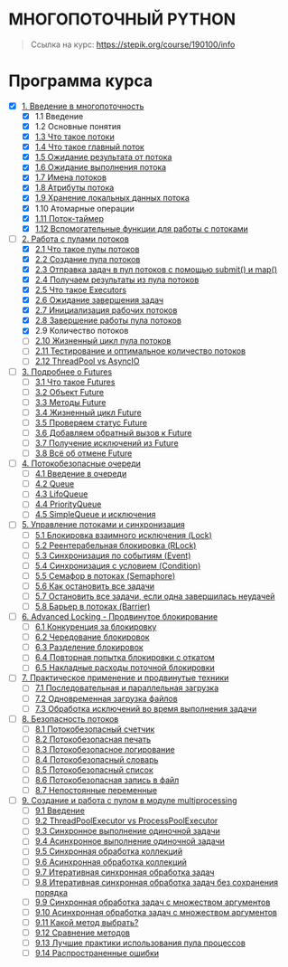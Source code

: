 # МНОГОПОТОЧНЫЙ PYTHON
> Ссылка на курс: https://stepik.org/course/190100/info


# Программа курса
- [x] [1. Введение в многопоточность](https://github.com/tskdvraz0r/education/tree/main/stepik/pavel_khoshev/01_course_multithreading_python/module/module_01)
    - [x] 1.1 Введение
    - [x] 1.2 Основные понятия
    - [x] [1.3 Что такое потоки](https://github.com/tskdvraz0r/education/tree/main/stepik/pavel_khoshev/01_course_multithreading_python/module/module_01/lesson_03)
    - [x] [1.4 Что такое главный поток](https://github.com/tskdvraz0r/education/tree/main/stepik/pavel_khoshev/01_course_multithreading_python/module/module_01/lesson_04)
    - [x] [1.5 Ожидание результата от потока](https://github.com/tskdvraz0r/education/tree/main/stepik/pavel_khoshev/01_course_multithreading_python/module/module_01/lesson_05)
    - [x] [1.6 Ожидание выполнения потока](https://github.com/tskdvraz0r/education/tree/main/stepik/pavel_khoshev/01_course_multithreading_python/module/module_01/lesson_06)
    - [x] [1.7 Имена потоков](https://github.com/tskdvraz0r/education/tree/main/stepik/pavel_khoshev/01_course_multithreading_python/module/module_01/lesson_07)
    - [x] [1.8 Атрибуты потока](https://github.com/tskdvraz0r/education/tree/main/stepik/pavel_khoshev/01_course_multithreading_python/module/module_01/lesson_08)
    - [x] [1.9 Хранение локальных данных потока](https://github.com/tskdvraz0r/education/tree/main/stepik/pavel_khoshev/01_course_multithreading_python/module/module_01/lesson_09)
    - [x] 1.10 Атомарные операции
    - [x] [1.11 Поток-таймер](https://github.com/tskdvraz0r/education/tree/main/stepik/pavel_khoshev/01_course_multithreading_python/module/module_01/lesson_11)
    - [x] [1.12 Вспомогательные функции для работы с потоками](https://github.com/tskdvraz0r/education/tree/main/stepik/pavel_khoshev/01_course_multithreading_python/module/module_01/lesson_12)

- [ ] [2. Работа с пулами потоков](https://github.com/tskdvraz0r/education/tree/main/stepik/pavel_khoshev/01_course_multithreading_python/module/module_02)
    - [x] [2.1 Что такое пулы потоков](https://github.com/tskdvraz0r/education/tree/main/stepik/pavel_khoshev/01_course_multithreading_python/module/module_02/lesson_01)
    - [x] [2.2 Создание пула потоков](https://github.com/tskdvraz0r/education/tree/main/stepik/pavel_khoshev/01_course_multithreading_python/module/module_02/lesson_02)
    - [x] [2.3 Отправка задач в пул потоков с помощью submit() и map()](https://github.com/tskdvraz0r/education/tree/main/stepik/pavel_khoshev/01_course_multithreading_python/module/module_02/lesson_03)
    - [x] [2.4 Получаем результаты из пула потоков](https://github.com/tskdvraz0r/education/tree/main/stepik/pavel_khoshev/01_course_multithreading_python/module/module_02/lesson_04)
    - [x] [2.5 Что такое Executors](https://github.com/tskdvraz0r/education/tree/main/stepik/pavel_khoshev/01_course_multithreading_python/module/module_02/lesson_05)
    - [x] [2.6 Ожидание завершения задач](https://github.com/tskdvraz0r/education/tree/main/stepik/pavel_khoshev/01_course_multithreading_python/module/module_02/lesson_06)
    - [x] [2.7 Инициализация рабочих потоков](https://github.com/tskdvraz0r/education/tree/main/stepik/pavel_khoshev/01_course_multithreading_python/module/module_02/lesson_07)
    - [x] [2.8 Завершение работы пула потоков](https://github.com/tskdvraz0r/education/tree/main/stepik/pavel_khoshev/01_course_multithreading_python/module/module_02/lesson_08)
    - [x] 2.9 Количество потоков
    - [ ] [2.10 Жизненный цикл пула потоков](https://github.com/tskdvraz0r/education/tree/main/stepik/pavel_khoshev/01_course_multithreading_python/module/module_02/lesson_10)
    - [ ] [2.11 Тестирование и оптимальное количество потоков](https://github.com/tskdvraz0r/education/tree/main/stepik/pavel_khoshev/01_course_multithreading_python/module/module_02/lesson_11)
    - [ ] [2.12 ThreadPool vs AsyncIO](https://github.com/tskdvraz0r/education/tree/main/stepik/pavel_khoshev/01_course_multithreading_python/module/module_02/lesson_12)

- [ ] [3. Подробнее о Futures](https://github.com/tskdvraz0r/education/tree/main/stepik/pavel_khoshev/01_course_multithreading_python/module/module_03)
    - [ ] [3.1 Что такое Futures](https://github.com/tskdvraz0r/education/tree/main/stepik/pavel_khoshev/01_course_multithreading_python/module/module_03/lesson_01)
    - [ ] [3.2 Объект Future](https://github.com/tskdvraz0r/education/tree/main/stepik/pavel_khoshev/01_course_multithreading_python/module/module_03/lesson_02)
    - [ ] [3.3 Методы Future](https://github.com/tskdvraz0r/education/tree/main/stepik/pavel_khoshev/01_course_multithreading_python/module/module_03/lesson_03)
    - [ ] [3.4 Жизненный цикл Future](https://github.com/tskdvraz0r/education/tree/main/stepik/pavel_khoshev/01_course_multithreading_python/module/module_03/lesson_04)
    - [ ] [3.5 Проверяем статус Future](https://github.com/tskdvraz0r/education/tree/main/stepik/pavel_khoshev/01_course_multithreading_python/module/module_03/lesson_05)
    - [ ] [3.6 Добавляем обратный вызов к Future](https://github.com/tskdvraz0r/education/tree/main/stepik/pavel_khoshev/01_course_multithreading_python/module/module_03/lesson_06)
    - [ ] [3.7 Получение исключений из Future](https://github.com/tskdvraz0r/education/tree/main/stepik/pavel_khoshev/01_course_multithreading_python/module/module_03/lesson_07)
    - [ ] [3.8 Всё об отмене Future](https://github.com/tskdvraz0r/education/tree/main/stepik/pavel_khoshev/01_course_multithreading_python/module/module_03/lesson_08)

- [ ] [4. Потокобезопасные очереди](https://github.com/tskdvraz0r/education/tree/main/stepik/pavel_khoshev/01_course_multithreading_python/module/module_04)
    - [ ] [4.1 Введение в очереди](https://github.com/tskdvraz0r/education/tree/main/stepik/pavel_khoshev/01_course_multithreading_python/module/module_04/lesson_01)
    - [ ] [4.2 Queue](https://github.com/tskdvraz0r/education/tree/main/stepik/pavel_khoshev/01_course_multithreading_python/module/module_04/lesson_02)
    - [ ] [4.3 LifoQueue](https://github.com/tskdvraz0r/education/tree/main/stepik/pavel_khoshev/01_course_multithreading_python/module/module_04/lesson_03)
    - [ ] [4.4 PriorityQueue](https://github.com/tskdvraz0r/education/tree/main/stepik/pavel_khoshev/01_course_multithreading_python/module/module_04/lesson_04)
    - [ ] [4.5 SimpleQueue и исключения](https://github.com/tskdvraz0r/education/tree/main/stepik/pavel_khoshev/01_course_multithreading_python/module/module_04/lesson_05)

- [ ] [5. Управление потоками и синхронизация](https://github.com/tskdvraz0r/education/tree/main/stepik/pavel_khoshev/01_course_multithreading_python/module/module_05)
    - [ ] [5.1 Блокировка взаимного исключения (Lock)](https://github.com/tskdvraz0r/education/tree/main/stepik/pavel_khoshev/01_course_multithreading_python/module/module_05/lesson_01)
    - [ ] [5.2 Реентерабельная блокировка (RLock)](https://github.com/tskdvraz0r/education/tree/main/stepik/pavel_khoshev/01_course_multithreading_python/module/module_05/lesson_02)
    - [ ] [5.3 Синхронизация по событиям (Event)](https://github.com/tskdvraz0r/education/tree/main/stepik/pavel_khoshev/01_course_multithreading_python/module/module_05/lesson_03)
    - [ ] [5.4 Синхронизация с условием (Condition)](https://github.com/tskdvraz0r/education/tree/main/stepik/pavel_khoshev/01_course_multithreading_python/module/module_05/lesson_04)
    - [ ] [5.5 Семафор в потоках (Semaphore)](https://github.com/tskdvraz0r/education/tree/main/stepik/pavel_khoshev/01_course_multithreading_python/module/module_05/lesson_05)
    - [ ] [5.6 Как остановить все задачи](https://github.com/tskdvraz0r/education/tree/main/stepik/pavel_khoshev/01_course_multithreading_python/module/module_05/lesson_06)
    - [ ] [5.7 Остановить все задачи, если одна завершилась неудачей](https://github.com/tskdvraz0r/education/tree/main/stepik/pavel_khoshev/01_course_multithreading_python/module/module_05/lesson_07)
    - [ ] [5.8 Барьер в потоках (Barrier)](https://github.com/tskdvraz0r/education/tree/main/stepik/pavel_khoshev/01_course_multithreading_python/module/module_05/lesson_08)

- [ ] [6. Advanced Locking - Продвинутое блокирование](https://github.com/tskdvraz0r/education/tree/main/stepik/pavel_khoshev/01_course_multithreading_python/module/module_06)
    - [ ] [6.1 Конкуренция за блокировку](https://github.com/tskdvraz0r/education/tree/main/stepik/pavel_khoshev/01_course_multithreading_python/module/module_06/lesson_01)
    - [ ] [6.2 Чередование блокировок](https://github.com/tskdvraz0r/education/tree/main/stepik/pavel_khoshev/01_course_multithreading_python/module/module_06/lesson_02)
    - [ ] [6.3 Разделение блокировок](https://github.com/tskdvraz0r/education/tree/main/stepik/pavel_khoshev/01_course_multithreading_python/module/module_06/lesson_03)
    - [ ] [6.4 Повторная попытка блокировки с откатом](https://github.com/tskdvraz0r/education/tree/main/stepik/pavel_khoshev/01_course_multithreading_python/module/module_06/lesson_04)
    - [ ] [6.5 Накладные расходы поточной блокировки](https://github.com/tskdvraz0r/education/tree/main/stepik/pavel_khoshev/01_course_multithreading_python/module/module_06/lesson_05)

- [ ] [7. Практическое применение и продвинутые техники](https://github.com/tskdvraz0r/education/tree/main/stepik/pavel_khoshev/01_course_multithreading_python/module/module_07)
    - [ ] [7.1 Последовательная и параллельная загрузка](https://github.com/tskdvraz0r/education/tree/main/stepik/pavel_khoshev/01_course_multithreading_python/module/module_07/lesson_01)
    - [ ] [7.2 Одновременная загрузка файлов](https://github.com/tskdvraz0r/education/tree/main/stepik/pavel_khoshev/01_course_multithreading_python/module/module_07/lesson_02)
    - [ ] [7.3 Обработка исключений во время выполнения задачи](https://github.com/tskdvraz0r/education/tree/main/stepik/pavel_khoshev/01_course_multithreading_python/module/module_07/lesson_03)

- [ ] [8. Безопасность потоков](https://github.com/tskdvraz0r/education/tree/main/stepik/pavel_khoshev/01_course_multithreading_python/module/module_08)
    - [ ] [8.1 Потокобезопасный счетчик](https://github.com/tskdvraz0r/education/tree/main/stepik/pavel_khoshev/01_course_multithreading_python/module/module_08/lesson_01)
    - [ ] [8.2 Потокобезопасная печать](https://github.com/tskdvraz0r/education/tree/main/stepik/pavel_khoshev/01_course_multithreading_python/module/module_08/lesson_02)
    - [ ] [8.3 Потокобезопасное логирование](https://github.com/tskdvraz0r/education/tree/main/stepik/pavel_khoshev/01_course_multithreading_python/module/module_08/lesson_03)
    - [ ] [8.4 Потокобезопасный словарь](https://github.com/tskdvraz0r/education/tree/main/stepik/pavel_khoshev/01_course_multithreading_python/module/module_08/lesson_04)
    - [ ] [8.5 Потокобезопасный список](https://github.com/tskdvraz0r/education/tree/main/stepik/pavel_khoshev/01_course_multithreading_python/module/module_08/lesson_05)
    - [ ] [8.6 Потокобезопасная запись в файл](https://github.com/tskdvraz0r/education/tree/main/stepik/pavel_khoshev/01_course_multithreading_python/module/module_08/lesson_06)
    - [ ] [8.7 Непостоянные переменные](https://github.com/tskdvraz0r/education/tree/main/stepik/pavel_khoshev/01_course_multithreading_python/module/module_08/lesson_07)

- [ ] [9. Создание и работа с пулом в модуле multiprocessing](https://github.com/tskdvraz0r/education/tree/main/stepik/pavel_khoshev/01_course_multithreading_python/module/module_09)
    - [ ] [9.1 Введение](https://github.com/tskdvraz0r/education/tree/main/stepik/pavel_khoshev/01_course_multithreading_python/module/module_09/lesson_01)
    - [ ] [9.2 ThreadPoolExecutor vs ProcessPoolExecutor](https://github.com/tskdvraz0r/education/tree/main/stepik/pavel_khoshev/01_course_multithreading_python/module/module_09/lesson_02)
    - [ ] [9.3 Синхронное выполнение одиночной задачи](https://github.com/tskdvraz0r/education/tree/main/stepik/pavel_khoshev/01_course_multithreading_python/module/module_09/lesson_03)
    - [ ] [9.4 Асинхронное выполнение одиночной задачи](https://github.com/tskdvraz0r/education/tree/main/stepik/pavel_khoshev/01_course_multithreading_python/module/module_09/lesson_04)
    - [ ] [9.5 Синхронная обработка коллекций](https://github.com/tskdvraz0r/education/tree/main/stepik/pavel_khoshev/01_course_multithreading_python/module/module_09/lesson_05)
    - [ ] [9.6 Асинхронная обработка коллекций](https://github.com/tskdvraz0r/education/tree/main/stepik/pavel_khoshev/01_course_multithreading_python/module/module_09/lesson_06)
    - [ ] [9.7 Итеративная синхронная обработка задач](https://github.com/tskdvraz0r/education/tree/main/stepik/pavel_khoshev/01_course_multithreading_python/module/module_09/lesson_07)
    - [ ] [9.8 Итеративная синхронная обработка задач без сохранения порядка](https://github.com/tskdvraz0r/education/tree/main/stepik/pavel_khoshev/01_course_multithreading_python/module/module_09/lesson_08)
    - [ ] [9.9 Синхронная обработка задач с множеством аргументов](https://github.com/tskdvraz0r/education/tree/main/stepik/pavel_khoshev/01_course_multithreading_python/module/module_09/lesson_09)
    - [ ] [9.10 Асинхронная обработка задач с множеством аргументов](https://github.com/tskdvraz0r/education/tree/main/stepik/pavel_khoshev/01_course_multithreading_python/module/module_09/lesson_10)
    - [ ] [9.11 Какой метод выбрать?](https://github.com/tskdvraz0r/education/tree/main/stepik/pavel_khoshev/01_course_multithreading_python/module/module_09/lesson_11)
    - [ ] [9.12 Сравнение методов](https://github.com/tskdvraz0r/education/tree/main/stepik/pavel_khoshev/01_course_multithreading_python/module/module_09/lesson_12)
    - [ ] [9.13 Лучшие практики использования пула процессов](https://github.com/tskdvraz0r/education/tree/main/stepik/pavel_khoshev/01_course_multithreading_python/module/module_09/lesson_13)
    - [ ] [9.14 Распространенные ошибки](https://github.com/tskdvraz0r/education/tree/main/stepik/pavel_khoshev/01_course_multithreading_python/module/module_09/lesson_14)
